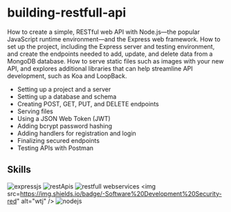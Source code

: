 # building-restfull-api

How to create a simple, RESTful web API with Node.js—the popular JavaScript runtime environment—and the Express web framework. How to set up the project, including the Express server and testing environment, and create the endpoints needed to add, update, and delete data from a MongoDB database. How to serve static files such as images with your new API, and explores additional libraries that can help streamline API development, such as Koa and LoopBack.

* Setting up a project and a server
* Setting up a database and schema
* Creating POST, GET, PUT, and DELETE endpoints
* Serving files
* Using a JSON Web Token (JWT)
* Adding bcrypt password hashing
* Adding handlers for registration and login
* Finalizing secured endpoints
* Testing APIs with Postman

## Skills
<img src="https://img.shields.io/badge/-Express.js-orange" alt="expressjs" /> <img src="https://img.shields.io/badge/-REST%20APIs-blue" alt="restApis" /> <img src="https://img.shields.io/badge/-RESTfull%20WebServices-yellow" alt="restfull webservices" /> <img src=https://img.shields.io/badge/-Software%20Development%20Security-red" alt="wtj" /> <img src="https://img.shields.io/badge/-Node.js-yellowgreen" alt="nodejs" />
